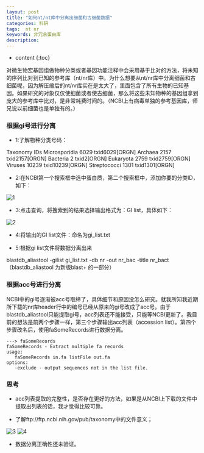 ```yaml
---
layout: post
title: "如何nt/nt库中分离出细菌和古细菌数据"
categories: 科研
tags:  nt nr 
keywords: 非冗余蛋白库
description: 
---
```


* content
{:toc}


对微生物宏基因组做物种分类或者基因功能注释中会采用基于比对的方法，将未知的序列比对到已知的参考库（nt/nr库）中。为什么想要从nt/nr库中分离细菌和古细菌呢，因为解压缩后的nt/nr库实在是太大了，里面包含了所有生物的已知基因。如果研究的对象仅仅使细菌或者使古细菌，那么将这些未知物种的基因组拿到庞大的参考库中比对，是非常耗费时间的。（NCBI上有病毒单独的参考基因库，师兄说以前细菌也是单独有的。）






### 根据gi号进行分离

- 1:了解物种分类号码：

Taxonomy IDs
Microsporidia 6029  txid6029[ORGN]
Archaea 2157  txid2157[ORGN]
Bacteria 2  txid2[ORGN]
Eukaryota 2759  txid2759[ORGN]
Viruses 10239  txid10239[ORGN]
Streptococci 1301  txid1301[ORGN]

- 2:在NCBI第一个搜索框中选中蛋白质，第二个搜索框中，添加你要的分类ID，如下：

![1](http://o7zaxp1i2.bkt.clouddn.com/b780c19f-deca-45e2-8f1d-4cc79d27192b.png)


- 3:点击查询，将搜索到的结果选择输出格式为：GI list，具体如下：

![2](http://o7zaxp1i2.bkt.clouddn.com/1f00b368-9240-4539-8bdb-577cee6d5e0d.png)

- 4:将输出的GI list文件：命名为gi_list.txt

- 5:根据gi list文件将数据分离出来

blastdb_aliastool -gilist gi_list.txt -db nr -out nr_bac -title nr_bact
（blastdb_aliastool 为新版blast+ 的一部分）

### 根据acc号进行分离

NCBI中的gi号逐渐被acc号取缔了，具体细节和原因没怎么研究。就我所知我近期所下载的nr库header行中的编号已经从原来的gi号改成了acc号。由于blastdb_aliastool只能提取gi号，acc列表还不能接受，只能等NCBI更新了。我目前的想法是前两个步骤一样，第三个步骤输出acc列表（accession list）。第四个步骤改名后，使用faSomeRecords进行数据分离。

```
---> faSomeRecords
faSomeRecords - Extract multiple fa records
usage:
   faSomeRecords in.fa listFile out.fa
options:
   -exclude - output sequences not in the list file.
```

### 思考
- acc列表提取的完整性，是否存在更好的方法，如果是从NCBI上下载的文件中提取出列表的话，我才觉得比较可靠。

- 了解ftp://ftp.ncbi.nih.gov/pub/taxonomy中的文件意义；

![3](http://o7zaxp1i2.bkt.clouddn.com/c6e46894-cfd6-4bc7-9a36-ee72a7517750.png)
![4](http://o7zaxp1i2.bkt.clouddn.com/54e83766-ff4a-409c-8024-1d8179658147.png)


- 数据分离正确性还未验证。




